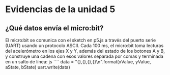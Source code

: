 # Evidencias de la unidad 5

## ¿Qué datos envía el micro:bit?  
El micro:bit se comunica con el sketch en p5.js a través del puerto serie (UART) usando un protocolo ASCII. Cada 100 ms, el micro:bit toma lecturas del acelerómetro en los ejes X y Y, además del estado de los botones A y B, y construye una cadena con esos valores separada por comas y terminada en un salto de línea:
js ````
data = "{},{},{},{}\n".format(xValue, yValue, aState, bState)
uart.write(data)
